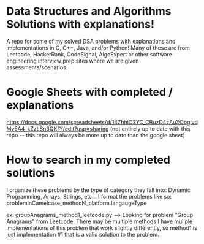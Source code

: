 # Data Structures and Algorithms Solutions with explanations!

A repo for some of my solved DSA problems with explanations and implementations in C, C++, Java, and/or Python!
Many of these are from Leetcode, HackerRank, CodeSignal, AlgoExpert or other software engineering interview
prep sites where we are given assessments/scenarios.

# Google Sheets with completed / explanations
https://docs.google.com/spreadsheets/d/14ZhhiO3YC_CBuzD4zAuXObglvdMv5A4_kZzLSn3QKfY/edit?usp=sharing
(not entirely up to date with this repo --  this repo will always be more up to date than the google sheet)

# How to search in my completed solutions
I organize these problems by the type of category they fall into: Dynamic Programming, Arrays, Strings, etc...
I format the problems like so: problemInCamelcase_methodN_platform.langaugeType

ex: groupAnagrams_method1_leetcode.py --> Looking for problem "Group Anagrams" from Leetcode. There may be multiple methods I have muliple implementations of this problem that work slightly differently, so method1 is just implementation #1 that is a valid solution to the problem.


